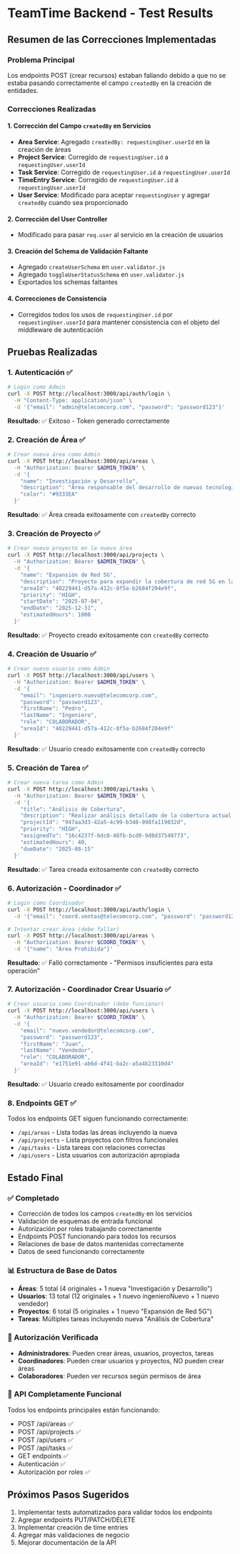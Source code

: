 # TeamTime Backend - Test Results

## Resumen de las Correcciones Implementadas

### Problema Principal
Los endpoints POST (crear recursos) estaban fallando debido a que no se estaba pasando correctamente el campo `createdBy` en la creación de entidades.

### Correcciones Realizadas

#### 1. Corrección del Campo `createdBy` en Servicios
- **Area Service**: Agregado `createdBy: requestingUser.userId` en la creación de áreas
- **Project Service**: Corregido de `requestingUser.id` a `requestingUser.userId`
- **Task Service**: Corregido de `requestingUser.id` a `requestingUser.userId`
- **TimeEntry Service**: Corregido de `requestingUser.id` a `requestingUser.userId`
- **User Service**: Modificado para aceptar `requestingUser` y agregar `createdBy` cuando sea proporcionado

#### 2. Corrección del User Controller
- Modificado para pasar `req.user` al servicio en la creación de usuarios

#### 3. Creación del Schema de Validación Faltante
- Agregado `createUserSchema` en `user.validator.js`
- Agregado `toggleUserStatusSchema` en `user.validator.js`
- Exportados los schemas faltantes

#### 4. Correcciones de Consistencia
- Corregidos todos los usos de `requestingUser.id` por `requestingUser.userId` para mantener consistencia con el objeto del middleware de autenticación

## Pruebas Realizadas

### 1. Autenticación ✅
```bash
# Login como Admin
curl -X POST http://localhost:3000/api/auth/login \
  -H "Content-Type: application/json" \
  -d '{"email": "admin@telecomcorp.com", "password": "password123"}'
```
**Resultado**: ✅ Exitoso - Token generado correctamente

### 2. Creación de Área ✅
```bash
# Crear nueva área como Admin
curl -X POST http://localhost:3000/api/areas \
  -H "Authorization: Bearer $ADMIN_TOKEN" \
  -d '{
    "name": "Investigación y Desarrollo",
    "description": "Área responsable del desarrollo de nuevas tecnologías e innovación en telecomunicaciones",
    "color": "#9333EA"
  }'
```
**Resultado**: ✅ Área creada exitosamente con `createdBy` correcto

### 3. Creación de Proyecto ✅
```bash
# Crear nuevo proyecto en la nueva área
curl -X POST http://localhost:3000/api/projects \
  -H "Authorization: Bearer $ADMIN_TOKEN" \
  -d '{
    "name": "Expansión de Red 5G",
    "description": "Proyecto para expandir la cobertura de red 5G en la ciudad",
    "areaId": "40229441-d57a-412c-8f5a-b2684f204e9f",
    "priority": "HIGH",
    "startDate": "2025-07-04",
    "endDate": "2025-12-31",
    "estimatedHours": 1000
  }'
```
**Resultado**: ✅ Proyecto creado exitosamente con `createdBy` correcto

### 4. Creación de Usuario ✅
```bash
# Crear nuevo usuario como Admin
curl -X POST http://localhost:3000/api/users \
  -H "Authorization: Bearer $ADMIN_TOKEN" \
  -d '{
    "email": "ingeniero.nuevo@telecomcorp.com",
    "password": "password123",
    "firstName": "Pedro",
    "lastName": "Ingeniero",
    "role": "COLABORADOR",
    "areaId": "40229441-d57a-412c-8f5a-b2684f204e9f"
  }'
```
**Resultado**: ✅ Usuario creado exitosamente con `createdBy` correcto

### 5. Creación de Tarea ✅
```bash
# Crear nueva tarea como Admin
curl -X POST http://localhost:3000/api/tasks \
  -H "Authorization: Bearer $ADMIN_TOKEN" \
  -d '{
    "title": "Análisis de Cobertura",
    "description": "Realizar análisis detallado de la cobertura actual de red 5G",
    "projectId": "947aa3d3-42a5-4c99-b340-998fa119032d",
    "priority": "HIGH",
    "assignedTo": "16c4237f-6dc0-48fb-bcd0-9d8d37549773",
    "estimatedHours": 40,
    "dueDate": "2025-08-15"
  }'
```
**Resultado**: ✅ Tarea creada exitosamente con `createdBy` correcto

### 6. Autorización - Coordinador ✅
```bash
# Login como Coordinador
curl -X POST http://localhost:3000/api/auth/login \
  -d '{"email": "coord.ventas@telecomcorp.com", "password": "password123"}'

# Intentar crear área (debe fallar)
curl -X POST http://localhost:3000/api/areas \
  -H "Authorization: Bearer $COORD_TOKEN" \
  -d '{"name": "Área Prohibida"}'
```
**Resultado**: ✅ Falló correctamente - "Permisos insuficientes para esta operación"

### 7. Autorización - Coordinador Crear Usuario ✅
```bash
# Crear usuario como Coordinador (debe funcionar)
curl -X POST http://localhost:3000/api/users \
  -H "Authorization: Bearer $COORD_TOKEN" \
  -d '{
    "email": "nuevo.vendedor@telecomcorp.com",
    "password": "password123",
    "firstName": "Juan",
    "lastName": "Vendedor",
    "role": "COLABORADOR",
    "areaId": "e1751e91-ab6d-4f41-ba2c-a5a4b23310d4"
  }'
```
**Resultado**: ✅ Usuario creado exitosamente por coordinador

### 8. Endpoints GET ✅
Todos los endpoints GET siguen funcionando correctamente:
- `/api/areas` - Lista todas las áreas incluyendo la nueva
- `/api/projects` - Lista proyectos con filtros funcionales
- `/api/tasks` - Lista tareas con relaciones correctas
- `/api/users` - Lista usuarios con autorización apropiada

## Estado Final

### ✅ Completado
- Corrección de todos los campos `createdBy` en los servicios
- Validación de esquemas de entrada funcional
- Autorización por roles trabajando correctamente
- Endpoints POST funcionando para todos los recursos
- Relaciones de base de datos mantenidas correctamente
- Datos de seed funcionando correctamente

### 📊 Estructura de Base de Datos
- **Áreas**: 5 total (4 originales + 1 nueva "Investigación y Desarrollo")
- **Usuarios**: 13 total (12 originales + 1 nuevo ingenieroNuevo + 1 nuevo vendedor)
- **Proyectos**: 6 total (5 originales + 1 nuevo "Expansión de Red 5G")
- **Tareas**: Múltiples tareas incluyendo nueva "Análisis de Cobertura"

### 🔐 Autorización Verificada
- **Administradores**: Pueden crear áreas, usuarios, proyectos, tareas
- **Coordinadores**: Pueden crear usuarios y proyectos, NO pueden crear áreas
- **Colaboradores**: Pueden ver recursos según permisos de área

### 🚀 API Completamente Funcional
Todos los endpoints principales están funcionando:
- POST /api/areas ✅
- POST /api/projects ✅ 
- POST /api/users ✅
- POST /api/tasks ✅
- GET endpoints ✅
- Autenticación ✅
- Autorización por roles ✅

## Próximos Pasos Sugeridos
1. Implementar tests automatizados para validar todos los endpoints
2. Agregar endpoints PUT/PATCH/DELETE
3. Implementar creación de time entries
4. Agregar más validaciones de negocio
5. Mejorar documentación de la API
